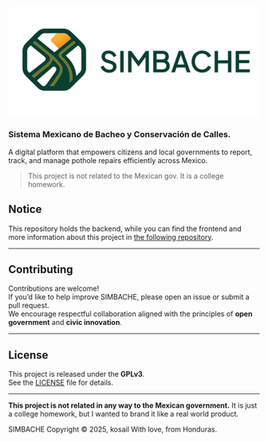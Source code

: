 ![SIMBACHE Logo](repo_images/banner.webp)

### **Sistema Mexicano de Bacheo y Conservación de Calles.**

A digital platform that empowers citizens and local governments to report, track, and manage pothole repairs efficiently across Mexico.

> This project is not related to the Mexican gov. It is a college homework.

Notice
---
This repository holds the backend, while you can find the frontend and more information about this project in [the following repository](https://github.com/kosail/simBACHE-Frontend).

---

## Contributing

Contributions are welcome!  
If you’d like to help improve SIMBACHE, please open an issue or submit a pull request.  
We encourage respectful collaboration aligned with the principles of **open government** and **civic innovation**.

---

## License

This project is released under the **GPLv3**.  
See the [LICENSE](./LICENSE.txt) file for details.

---

**This project is not related in any way to the Mexican government.** It is just a college homework, but I wanted to brand it like a real world product.

SIMBACHE Copyright © 2025, kosail
With love, from Honduras.